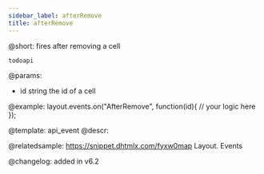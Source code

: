 ```yaml
---
sidebar_label: afterRemove
title: afterRemove
---          
```


@short: fires after removing a cell

```todoapi ```

@params:
- id		string		the id of a cell


@example:
layout.events.on("AfterRemove", function(id){
	// your logic here
});


@template: api_event
@descr:

@relatedsample: https://snippet.dhtmlx.com/fyxw0map	Layout. Events

@changelog:
added in v6.2

